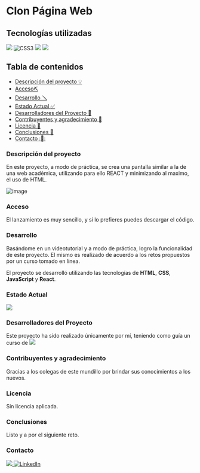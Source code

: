 # Clon Página Web


## Tecnologías utilizadas

<img src="https://img.shields.io/badge/HTML%205-F13D0D?style=for-the-badge&logo=html5&logoColor=white" style="max-width: 100%;"> <img src="https://camo.githubusercontent.com/e6b67b27998fca3bccf4c0ee479fc8f9de09d91f389cccfbe6cb1e29c10cfbd7/68747470733a2f2f696d672e736869656c64732e696f2f62616467652f637373332d2532333135373242362e7376673f7374796c653d666f722d7468652d6261646765266c6f676f3d63737333266c6f676f436f6c6f723d7768697465" alt="CSS3" style="max-width: 100%;"> <img src="https://camo.githubusercontent.com/ecd0d6fc3da2be7f3a92b0a5bb2d8a5ed5a97fba21dc59ae638caa548d79d88d/68747470733a2f2f696d672e736869656c64732e696f2f62616467652f6a61766173636970742d4546443831443f7374796c653d666f722d7468652d6261646765266c6f676f3d6a617661736372697074266c6f676f436f6c6f723d626c61636b" data-canonical-src="https://img.shields.io/badge/javascript-EFD81D?style=for-the-badge&amp;logo=javascript&amp;logoColor=black" style="max-width: 100%;"> <img src="https://img.shields.io/badge/React-20232A?style=for-the-badge&logo=react&logoColor=61DAFB">

## Tabla de contenidos

- [Descripción del proyecto :bulb:](#Descripción-del-proyecto)
- [Acceso⛏️](#Acceso)
- [Desarrollo 🪛](#Desarrollo)
- [Estado Actual :white_check_mark:](#Estado)
- [Desarrolladores del Proyecto :raising_hand:](#Desarrolladores-del-Proyecto)
- [Contribuyentes y agradecimiento :clap:](#Contribuyentes-y-agradecimiento.)
- [Licencia :vertical_traffic_light:](#Licencia)
- [Conclusiones :tada:](#Conclusiones)
- [Contacto ::calling::](#Contacto)

### Descripción del proyecto

En este proyecto, a modo de práctica, se crea una pantalla similar a la de una web académica, utilizando para ello REACT y minimizando al maximo, el uso de HTML.

![image](../proyecto_clon_pagina_web/src/imagenes/capturaDePantalla.png)


### Acceso

El lanzamiento es muy sencillo, y si lo prefieres puedes descargar el código.

### Desarrollo

Basándome en un videotutorial y a modo de práctica, logro la funcionalidad de este proyecto. El mismo es realizado de acuerdo a los retos propuestos por un curso tomado en línea.

El proyecto se desarrolló utilizando las tecnologías de **HTML**, **CSS**, **JavaScript** y **React**. 

### Estado Actual

<img src="https://img.shields.io/badge/FINALIZADO-GREEN?style=for-the-badge&label=ESTADO">


### Desarrolladores del Proyecto

Este proyecto ha sido realizado únicamente por mí, teniendo como guía un curso de <img src= "https://img.shields.io/badge/FreeCodeCamp-black?logo=freecodecamp
">

### Contribuyentes y agradecimiento

Gracias a los colegas de este mundillo por brindar sus conocimientos a los nuevos.

### Licencia

Sin licencia aplicada.

### Conclusiones 

Listo y a por el siguiente reto.

### Contacto
<a href = "mailto:gonllat@gmail.com"><img src="https://img.shields.io/badge/Gmail-C6362C?style=for-the-badge&logo=gmail&logoColor=white" target="_blank"> [![LinkedIn](https://img.shields.io/badge/-LinkedIn-%230077B5?style=for-the-badge&logo=linkedin&logoColor=white)](https://www.linkedin.com/in/gonzalo-llatser-acuña-6b206a1ba)
